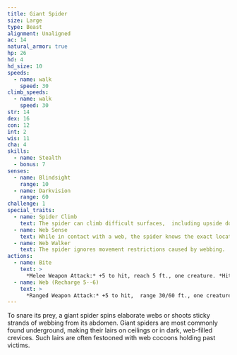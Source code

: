 ```yaml
---
title: Giant Spider
size: Large
type: Beast
alignment: Unaligned
ac: 14
natural_armor: true
hp: 26
hd: 4
hd_size: 10
speeds:
  - name: walk
    speed: 30
climb_speeds:
  - name: walk
    speed: 30
str: 14
dex: 16
con: 12
int: 2
wis: 11
cha: 4
skills:
  - name: Stealth
  - bonus: 7
senses:
  - name: Blindsight
    range: 10
  - name: Darkvision
    range: 60
challenge: 1
special_traits:
  - name: Spider Climb
    text: The spider can climb difficult surfaces,  including upside down on ceilings, without needing to make an ability check.
  - name: Web Sense
    text: While in contact with a web, the spider knows the exact location of any other creature in contact with the same web.
  - name: Web Walker
    text: The spider ignores movement restrictions caused by webbing.
actions:
  - name: Bite
    text: >
      *Melee Weapon Attack:* +5 to hit, reach 5 ft., one creature. *Hit:* 7 (1d8 + 3) piercing damage, and the target must make a DC 11 Constitution saving throw,  taking 9 (2d8) poison damage on a failed save, or half as much damage on a successful one. If the poison damage reduces the target to 0 hit points, the target is stable but poisoned for 1 hour, even after regaining hit points, and is paralyzed while poisoned in this way.
  - name: Web (Recharge 5--6)
    text: >
      *Ranged Weapon Attack:* +5 to hit,  range 30/60 ft., one creature. *Hit:* The target is restrained by webbing. As an action, the restrained target can make a DC 12 Strength check, bursting the webbing on a success. The webbing can also be attacked and destroyed (AC 10; hp 5; vulnerability to fire damage; immunity to bludgeoning, poison, and psychic damage).
---
```


To snare its prey, a giant spider spins elaborate webs or shoots sticky strands of webbing from its abdomen. Giant spiders are most commonly found underground, making their lairs on ceilings or in dark, web-filled crevices. Such lairs are often festooned with web cocoons holding past victims.
